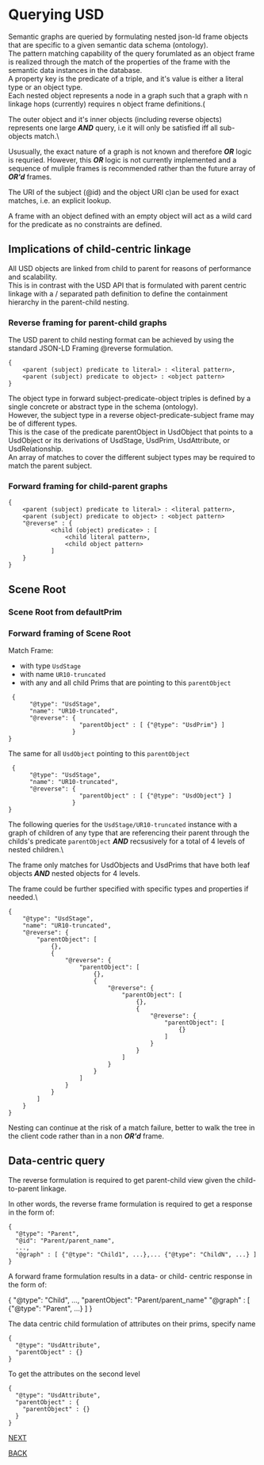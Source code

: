  
# Querying USD

Semantic graphs are queried by formulating nested json-ld frame objects that are specific to a given semantic data schema (ontology).\
The pattern matching capability of the query forumlated as an object frame is realized through the match of the properties of the frame with the semantic data instances in the database.\
A property key is the predicate of a triple, and it's value is either a literal type or an object type.\
Each nested object represents a node in a graph such that a graph with n linkage hops (currently) requires n object frame definitions.\(

The outer object and it's inner objects (including reverse objects) represents one large ***AND*** query, i.e it will only be satisfied iff all sub-objects match.\\

Ususually, the exact nature of a graph is not known and therefore ***OR*** logic is requried. However, this ***OR*** logic is not currently implemented and a sequence of muliple frames is recommended rather than the future array of ***OR'd*** frames.

The URI of the subject (@id) and the object URI c)an be used for exact matches, i.e. an explicit lookup.

A frame with an object defined with an empty object will act as a wild card for the predicate as no constraints are defined.

## Implications of child-centric linkage

All USD objects are linked from child to parent for reasons of performance and scalability.\
This is in contrast with the USD API that is formulated with parent centric linkage with a / separated path definition to define the containment hierarchy in the parent-child nesting.

### Reverse framing for parent-child graphs

The USD parent to child nesting format can be achieved by using the standard JSON-LD Framing @reverse formulation.
```
{
    <parent (subject) predicate to literal> : <literal pattern>,
    <parent (subject) predicate to object> : <object pattern>
}
```
The object type in forward subject-predicate-object triples is defined by a single concrete or abstract type in the schema (ontology).\
However, the subject type in a reverse object-predicate-subject frame may be of different types.\
This is the case of the predicate parentObject in UsdObject that points to a UsdObject or its derivations of UsdStage, UsdPrim, UsdAttribute, or UsdRelationship.\
An array of matches to cover the different subject types may be required to match the parent subject.


### Forward framing for child-parent graphs

```
{
    <parent (subject) predicate to literal> : <literal pattern>,
    <parent (subject) predicate to object> : <object pattern>
    "@reverse" : {
            <child (object) predicate> : [
                <child literal pattern>,
                <child object pattern>
            ]
    }
}
```


## Scene Root

### Scene Root from defaultPrim


### Forward framing of Scene Root
Match Frame:
 - with type ```UsdStage```
 - with name ```UR10-truncated```
 - with any and all child Prims that are pointing to this ```parentObject```
```
 {
      "@type": "UsdStage",
      "name": "UR10-truncated",
      "@reverse": {
                    "parentObject" : [ {"@type": "UsdPrim"} ]
                  }
}
```

The same for all ```UsdObject``` pointing to this ```parentObject```

```
 {
      "@type": "UsdStage",
      "name": "UR10-truncated",
      "@reverse": {
                    "parentObject" : [ {"@type": "UsdObject"} ]
                  }
}
```


The following queries for the ```UsdStage/UR10-truncated``` instance with a graph of children of any type that are referencing their parent through the childs's predicate ```parentObject``` ***AND*** recsusively for a total of 4 levels of nested children.\

The frame only matches for UsdObjects and UsdPrims that have both leaf objects ***AND*** nested objects for 4 levels.

The frame could be further specified with specific types and properties if needed.\

```
{
    "@type": "UsdStage",
    "name": "UR10-truncated",
    "@reverse": {
        "parentObject": [
            {},
            {
                "@reverse": {
                    "parentObject": [
                        {},
                        {
                            "@reverse": {
                                "parentObject": [
                                    {},
                                    {
                                        "@reverse": {
                                            "parentObject": [
                                                {}
                                            ]
                                        }
                                    }
                                ]
                            }
                        }
                    ]
                }
            }
        ]
    }
}
```

Nesting can continue at the risk of a match failure, better to walk the tree in the client code rather than in a non ***OR'd*** frame.



## Data-centric query 

The reverse formulation is required to get parent-child view given the child-to-parent linkage. 

In other words, the reverse frame formulation is required to get a response in the form of:

```
{
  "@type": "Parent",
  "@id": "Parent/parent_name",
  ...,
  "@graph" : [ {"@type": "Child1", ...},... {"@type": "ChildN", ...} ]
}
```

A forward frame formulation results in a data- or child- centric response in the form of:

{
  "@type": "Child",
  ...,
  "parentObject": "Parent/parent_name"
  "@graph" : [ {"@type": "Parent", ...} ]
}

The data centric child formulation of attributes on their prims, specify name 
 
```
{
  "@type": "UsdAttribute",
  "parentObject" : {}
}
```
To get the attributes on the second level
```
{
  "@type": "UsdAttribute",
  "parentObject" : { 
    "parentObject" : {}
  }
}
```
[NEXT](playground.md)

[BACK](../README.md)